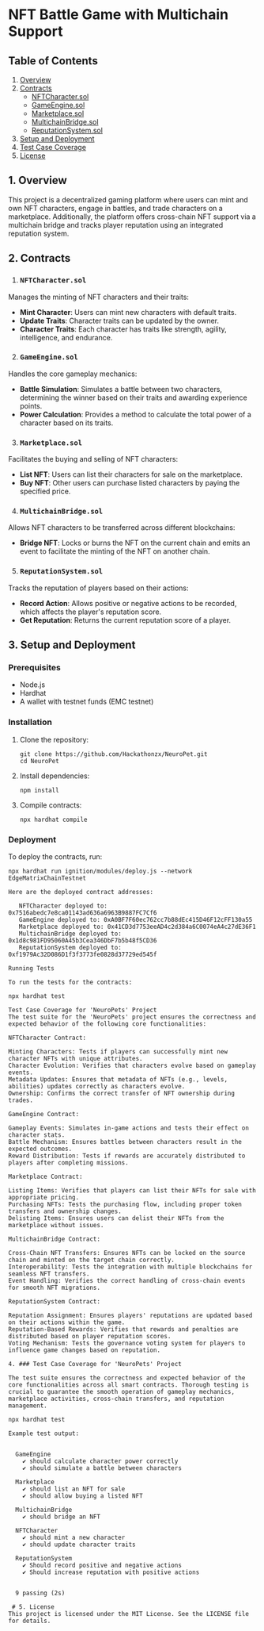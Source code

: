 # NFT Battle Game with Multichain Support

## Table of Contents
1. [Overview](#overview)
2. [Contracts](#contracts)
   - [NFTCharacter.sol](#1-nftcharactersol)
   - [GameEngine.sol](#2-gameenginesol)
   - [Marketplace.sol](#3-marketplacesol)
   - [MultichainBridge.sol](#4-multichainbridgesol)
   - [ReputationSystem.sol](#5-reputationsystemsol)
3. [Setup and Deployment](#setup-and-deployment)
4. [Test Case Coverage](#test-case-coverage)
5. [License](#license)



 ## 1.  Overview

This project is a decentralized gaming platform where users can mint and own NFT characters, engage in battles, and trade characters on a marketplace. Additionally, the platform offers cross-chain NFT support via a multichain bridge and tracks player reputation using an integrated reputation system.

 ## 2.  Contracts

1. ###  `NFTCharacter.sol`
Manages the minting of NFT characters and their traits:
- **Mint Character**: Users can mint new characters with default traits.
- **Update Traits**: Character traits can be updated by the owner.
- **Character Traits**: Each character has traits like strength, agility, intelligence, and endurance.

2. ###  `GameEngine.sol`
Handles the core gameplay mechanics:
- **Battle Simulation**: Simulates a battle between two characters, determining the winner based on their traits and awarding experience points.
- **Power Calculation**: Provides a method to calculate the total power of a character based on its traits.

3. ###  `Marketplace.sol`
Facilitates the buying and selling of NFT characters:
- **List NFT**: Users can list their characters for sale on the marketplace.
- **Buy NFT**: Other users can purchase listed characters by paying the specified price.

4. ###  `MultichainBridge.sol`
Allows NFT characters to be transferred across different blockchains:
- **Bridge NFT**: Locks or burns the NFT on the current chain and emits an event to facilitate the minting of the NFT on another chain.

5. ###  `ReputationSystem.sol`
Tracks the reputation of players based on their actions:
- **Record Action**: Allows positive or negative actions to be recorded, which affects the player's reputation score.
- **Get Reputation**: Returns the current reputation score of a player.

 ## 3. Setup and Deployment

### Prerequisites

- Node.js
- Hardhat
- A wallet with testnet funds (EMC testnet)

### Installation

1. Clone the repository:
    ```
    git clone https://github.com/Hackathonzx/NeuroPet.git
    cd NeuroPet
    ```

2. Install dependencies:
    ```
    npm install
    ```

3. Compile contracts:
    ```
    npx hardhat compile
    ```

### Deployment

To deploy the contracts, run:

```
npx hardhat run ignition/modules/deploy.js --network EdgeMatrixChainTestnet

Here are the deployed contract addresses:

   NFTCharacter deployed to: 0x7516abedc7e8ca01143ad636a6963B9887FC7Cf6
   GameEngine deployed to: 0xA0BF7F60ec762cc7b88dEc415D46F12cFF130a55
   Marketplace deployed to: 0x41CD3d7753eeAD4c2d384a6C0074eA4c27dE36F1
   MultichainBridge deployed to: 0x1d8c981FD95060A45b3Cea346DbF7b5b48f5CD36
   ReputationSystem deployed to: 0xf1979Ac32D086D1f3f3773fe0828d37729ed545f

Running Tests

To run the tests for the contracts:

npx hardhat test

Test Case Coverage for 'NeuroPets' Project
The test suite for the 'NeuroPets' project ensures the correctness and expected behavior of the following core functionalities:

NFTCharacter Contract:

Minting Characters: Tests if players can successfully mint new character NFTs with unique attributes.
Character Evolution: Verifies that characters evolve based on gameplay events.
Metadata Updates: Ensures that metadata of NFTs (e.g., levels, abilities) updates correctly as characters evolve.
Ownership: Confirms the correct transfer of NFT ownership during trades.

GameEngine Contract:

Gameplay Events: Simulates in-game actions and tests their effect on character stats.
Battle Mechanism: Ensures battles between characters result in the expected outcomes.
Reward Distribution: Tests if rewards are accurately distributed to players after completing missions.

Marketplace Contract:

Listing Items: Verifies that players can list their NFTs for sale with appropriate pricing.
Purchasing NFTs: Tests the purchasing flow, including proper token transfers and ownership changes.
Delisting Items: Ensures users can delist their NFTs from the marketplace without issues.

MultichainBridge Contract:

Cross-Chain NFT Transfers: Ensures NFTs can be locked on the source chain and minted on the target chain correctly.
Interoperability: Tests the integration with multiple blockchains for seamless NFT transfers.
Event Handling: Verifies the correct handling of cross-chain events for smooth NFT migrations.

ReputationSystem Contract:

Reputation Assignment: Ensures players' reputations are updated based on their actions within the game.
Reputation-Based Rewards: Verifies that rewards and penalties are distributed based on player reputation scores.
Voting Mechanism: Tests the governance voting system for players to influence game changes based on reputation.

4. ### Test Case Coverage for 'NeuroPets' Project

The test suite ensures the correctness and expected behavior of the core functionalities across all smart contracts. Thorough testing is crucial to guarantee the smooth operation of gameplay mechanics, marketplace activities, cross-chain transfers, and reputation management.

npx hardhat test

Example test output:


  GameEngine
    ✔ should calculate character power correctly
    ✔ should simulate a battle between characters

  Marketplace
    ✔ should list an NFT for sale
    ✔ should allow buying a listed NFT

  MultichainBridge
    ✔ should bridge an NFT

  NFTCharacter
    ✔ should mint a new character
    ✔ should update character traits

  ReputationSystem
    ✔ Should record positive and negative actions
    ✔ Should increase reputation with positive actions


  9 passing (2s)

 # 5. License
This project is licensed under the MIT License. See the LICENSE file for details.


